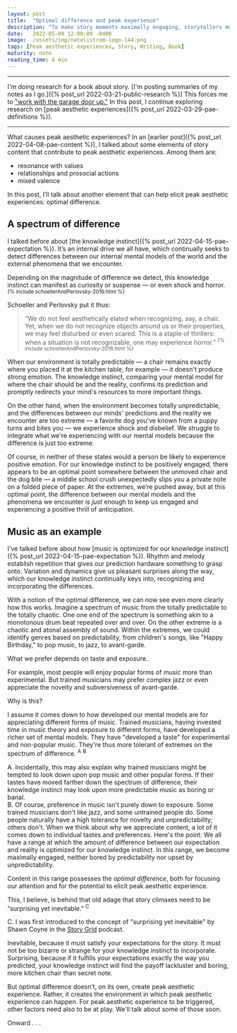 ```yaml
---
layout: post
title:  "Optimal difference and peak experience"
description: "To make story moments maximally engaging, storytellers must find a balance between expectation and suprise. Too familiar is boring. Too different is unbelievable."
date:   2022-05-09 12:00:00 -0400
image:  /assets/img/natelistrom-logo-144.png
tags: [Peak aesthetic experiences, Story, Writing, Book]
maturity: note
reading_time: 4 min
---
```


---

I'm doing research for a book about story. [I'm posting summaries of my notes as I go.]({% post_url 2022-03-21-public-research %}) This forces me to ["work with the garage door up."](https://notes.andymatuschak.org/Work_with_the_garage_door_up) In this post, I continue exploring research on [peak aesthetic experiences]({% post_url 2022-03-29-pae-definitions %}).

---

What causes peak aesthetic experiences? In an [earlier post]({% post_url 2022-04-08-pae-content %}), I talked about some elements of story content that contribute to peak aesthetic experiences. Among them are: 

- resonance with values
- relationships and prosocial actions
- mixed valence

In this post, I’ll talk about another element that can help elicit peak aesthetic experiences: optimal difference.

## A spectrum of difference

I talked before about [the knowledge instinct]({% post_url 2022-04-15-pae-expectation %}). It’s an internal drive we all have, which continually seeks to detect differences between our internal mental models of the world and the external phenomena that we encounter.

Depending on the magnitude of difference we detect, this knowledge instinct can manifest as curiosity or suspense &mdash; or even shock and horror. <sup>{% include schoellerAndPerlovsky-2016.html %}</sup>

Schoeller and Perlovsky put it thus:

> “We do not feel aesthetically elated when recognizing, say, a chair. Yet, when we do not recognize objects around us or their properties, we may feel disturbed or even scared. This is a staple of thrillers: when a situation is not recognizable, one may experience horror." <sup>{% include schoellerAndPerlovsky-2016.html %}</sup>

When our environment is totally predictable &mdash; a chair remains exactly where you placed it at the kitchen table, for example &mdash; it doesn't produce strong emotion. The knowledge instinct, comparing your mental model for where the chair should be and the reality, confirms its prediction and promptly redirects your mind's resources to more important things.

On the other hand, when the environment becomes totally unpredictable, and the differences between our minds' predictions and the reality we encounter are too extreme &mdash; a favorite dog you've known from a puppy turns and bites you &mdash; we experience shock and disbelief. We struggle to integrate what we're experiencing with our mental models because the difference is just too extreme.

Of course, in neither of these states would a person be likely to experience positive emotion. For our knowledge instinct to be positively engaged, there appears to be an optimal point somewhere between the unmoved chair and the dog bite &mdash; a middle school crush unexpectedly slips you a private note on a folded piece of paper. At the extremes, we’re pushed away, but at this optimal point, the difference between our mental models and the phenomena we encounter is _just_ enough to keep us engaged and experiencing a positive thrill of anticipation.

## Music as an example

I've talked before about how [music is optimized for our knowledge instinct]({% post_url 2022-04-15-pae-expectation %}). Rhythm and melody establish repetition that gives our prediction hardware something to grasp onto. Variation and dynamics give us pleasant surprises along the way, which our knowledge instinct continually keys into, recognizing and incorporating the differences.

With a notion of the optimal difference, we can now see even more clearly how this works. Imagine a spectrum of music from the totally predictable to the totally chaotic. One one end of the spectrum is something akin to a monotonous drum beat repeated over and over. On the other extreme is a chaotic and atonal assembly of sound. Within the extremes, we could identify genres based on predictability, from children's songs, like "Happy Birthday," to pop music, to jazz, to avant-garde.

What we prefer depends on taste and exposure.

For example, most people will enjoy popular forms of music more than experimental. But trained musicians may prefer complex jazz or even appreciate the novelty and subversiveness of avant-garde.

Why is this?

I assume it comes down to how developed our mental models are for appreciating different forms of music. Trained musicians, having invested time in music theory and exposure to different forms, have developed a richer set of mental models. They have "developed a taste" for experimental and non-popular music. They're thus more tolerant of extremes on the spectrum of difference. <sup class="aside">A</sup> <sup class="aside">B</sup>

<aside>A. Incidentally, this may also explain why trained musicians might be tempted to look down upon pop music and other popular forms. If their tastes have moved farther down the spectrum of difference, their knowledge instinct may look upon more predictable music as boring or banal.</aside>

<aside>B. Of course, preference in music isn't purely down to exposure. Some trained musicians don't like jazz, and some untrained people do. Some people naturally have a high tolerance for novelty and unpredictability; others don't. When we think about why we appreciate content, a lot of it comes down to individual tastes and preferences.
Here's the point: We all have a range at which the amount of difference between our expectation and reality is optimized for our knowledge instinct. In this range, we become maximally engaged, neither bored by predictability nor upset by unpredictability.</aside>

Content in this range possesses the _optimal difference_, both for focusing our attention and for the potential to elicit peak aesthetic experience.

This, I believe, is behind that old adage that story climaxes need to be “surprising yet inevitable.” <sup class="aside">C</sup>

<aside>C. I was first introduced to the concept of "surprising yet inevitable" by Shawn Coyne in the <a href="https://storygrid.com">Story Grid</a> podcast.</aside>

Inevitable, because it must satisfy your expectations for the story. It must not be too bizarre or strange for your knowledge instinct to incorporate. Surprising, because if it fulfills your expectations exactly the way you predicted, your knowledge instinct will find the payoff lackluster and boring, more kitchen chair than secret note.

But optimal difference doesn’t, on its own, create peak aesthetic experience. Rather, it creates the environment in which peak aesthetic experience can happen. For peak aesthetic experience to be triggered, other factors need also to be at play. We'll talk about some of those soon.

Onward . . .